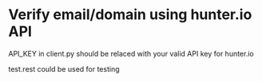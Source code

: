 # Verify email/domain using hunter.io API 
API_KEY in client.py should be relaced with your valid API key for hunter.io

test.rest could be used for testing
 
